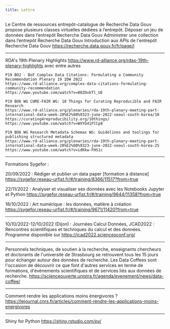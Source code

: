 ```yaml
---
title: Lettre
---
```


Le Centre de ressources entrepôt-catalogue de Recherche Data Gouv propose plusieurs classes virtuelles dédiées à l’entrepôt.
	Déposer un jeu de données dans l’entrepôt Recherche Data Gouv
	Administrer une collection dans l’entrepôt Recherche Data Gouv
	Introduction aux APIs de l'entrepôt Recherche Data Gouv
https://recherche.data.gouv.fr/fr/page/l

--------------------

RDA's 19th Plenary Highlights
https://www.rd-alliance.org/rdas-19th-plenary-highlights
avec entre autres

	P19 BO2 - BoF Complex Data Citations: Formulating a Community Recommendation Plenary 19 IDW 2022
	https://www.rd-alliance.org/complex-data-citations-formulating-community-recommendation
	https://www.youtube.com/watch?v=80ZOxkTl_UE

	P19 BO6 WG CURE-FAIR WG: 10 Things for Curating Reproducible and FAIR Research
	https://www.rd-alliance.org/plenaries/rda-19th-plenary-meeting-part-international-data-week-20%E2%80%9323-june-2022-seoul-south-korea/10
	https://curating4reproducibility.org/10things/
	https://www.youtube.com/watch?v=WXYG41PlCp8

	P19 BO6 WG Research Metadata Schemas WG: Guidelines and toolings for publishing structured metadata
	https://www.rd-alliance.org/plenaries/rda-19th-plenary-meeting-part-international-data-week-20%E2%80%9323-june-2022-seoul-south-korea-25
	https://www.youtube.com/watch?v=idKkw-FHS1c

--------------------

Formations Sygefor :

20/09/2022 : Rédiger et publier un data paper [formation à distance]
https://sygefor.reseau-urfist.fr/#/training/8366/11517?from=true

22/11/2022 : Analyser et visualiser ses données avec les Notebooks Jupyter et Python
https://sygefor.reseau-urfist.fr/#/training/9644/11358?from=true

18/10/2022 : Art numérique : les données, matière à création
https://sygefor.reseau-urfist.fr/#/training/9671/11420?from=true

--------------------
 	
10/10/2022-12/10/2022 (Dijon) : Journées Calcul Données, JCAD2022 : Rencontres scientifiques et techniques du calcul et des données.
Programme disponible sur https://jcad2022.sciencesconf.org/

--------------------

Personnels techniques, de soutien à la recherche, enseignants chercheurs et doctorants de l'université de Strasbourg se retrouvent tous les 15 jours pour échanger autour des données de recherche. Les Data Coffees sont l'occasion de découvrir ce que font d'autres services en terme de formations, d'évènements scientifiques et de services liés aux données de recherche.
https://scienceouverte.unistra.fr/agenda/evenement/news/data-coffee/

--------------------

Comment rendre les applications moins énergivores ?
https://lejournal.cnrs.fr/articles/comment-rendre-les-applications-moins-energivores

--------------------

Shiny for Python
https://shiny.rstudio.com/py/


